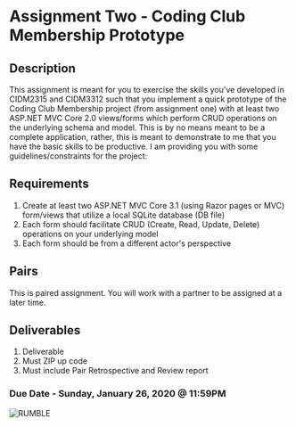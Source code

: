 # Assignment Two - Coding Club Membership Prototype

## Description
This assignment is meant for you to exercise the skills you've developed in CIDM2315 and CIDM3312 such that you implement a quick prototype of the Coding Club Membership project (from assignment one) with at least two ASP.NET MVC Core 2.0 views/forms which perform CRUD operations on the underlying schema and model.  This is by no means meant to be a complete application, rather, this is meant to demonstrate to me that you have the basic skills to be productive.  I am providing you with some guidelines/constraints for the project:

## Requirements
1. Create at least two ASP.NET MVC Core 3.1 (using Razor pages or MVC) form/views that utilize a local SQLite database (DB file)
2. Each form should facilitate CRUD (Create, Read, Update, Delete) operations on your underlying model
3. Each form should be from a different actor's perspective

## Pairs
This is paired assignment. You will work with a partner to be assigned at a later time.

## Deliverables
1. Deliverable
2. Must ZIP up code
3. Must include Pair Retrospective and Review report

### Due Date - Sunday, January 26, 2020 @ 11:59PM

![RUMBLE](https://media.giphy.com/media/3aGZA6WLI9Jde/giphy.gif)
